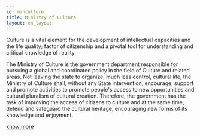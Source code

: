 ```yaml
---
id: minculture
title: Ministry of Culture
layout: en_layout
---
```



Culture is a vital element for the development of intellectual capacities and the life quality; factor of citizenship and a pivotal tool for understanding and critical knowledge of reality.

The Ministry of Culture is the government department responsible for pursuing a global and coordinated policy in the field of Culture and related areas. Not leaving the state to organize, much less control, cultural life, the Ministry of Culture shall, without any State intervention, encourage, support and promote activities to promote people's access to new opportunities and cultural pluralism of cultural creation. Therefore, the government has the task of improving the access of citizens to culture and at the same time, defend and safeguard the cultural heritage, encouraging new forms of its knowledge and enjoyment.

[know more]({{'http://www.sg.mc.gov.pt/'}})
